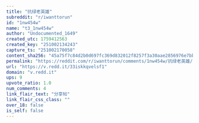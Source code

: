 ```yaml
---
title: "抗绿老英雄"
subreddit: "r/iwanttorun"
id: "1nw454w"
name: "t3_1nw454w"
author: "Undocumented_1649"
created_utc: 1759412563
created_key: "251002134243"
capture_ts: "251002170058"
content_sha256: "45a75f7c84d2b0d697fc369d832012f8257f3a30aae2856976e7bbac7518c3fe"
permalink: "https://reddit.com/r/iwanttorun/comments/1nw454w/抗绿老英雄/"
url: "https://v.redd.it/33iskkqvelsf1"
domain: "v.redd.it"
ups: 9
upvote_ratio: 1.0
num_comments: 4
link_flair_text: "分享帖"
link_flair_css_class: ""
over_18: false
is_self: false
---
```


